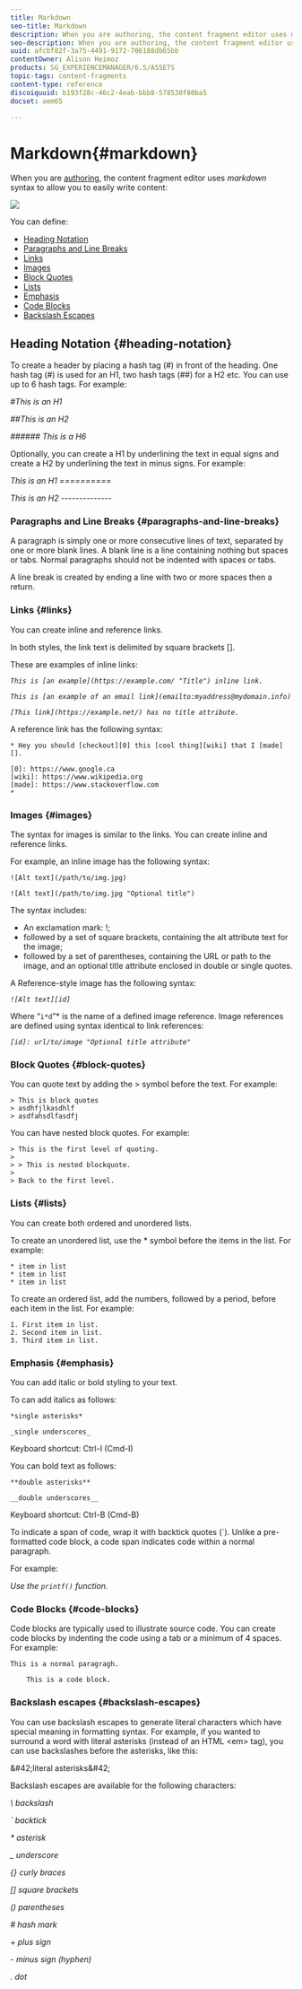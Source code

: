 ```yaml
---
title: Markdown
seo-title: Markdown
description: When you are authoring, the content fragment editor uses markdown syntax to allow you to easily write content.
seo-description: When you are authoring, the content fragment editor uses markdown syntax to allow you to easily write content.
uuid: afcbf82f-3a75-4491-9172-706188db65bb
contentOwner: Alison Heimoz
products: SG_EXPERIENCEMANAGER/6.5/ASSETS
topic-tags: content-fragments
content-type: reference
discoiquuid: b193f28c-46c2-4eab-bbb8-578530f80ba5
docset: aem65

---
```


# Markdown{#markdown}

When you are [authoring](/help/assets/content-fragments-variations.md#authoring-your-content), the content fragment editor uses *markdown* syntax to allow you to easily write content:

![](assets/cfm-6420-08.png)

You can define:

* [Heading Notation](#heading-notation)
* [Paragraphs and Line Breaks](#paragraphs-and-line-breaks)
* [Links](#links)
* [Images](#images)
* [Block Quotes](#block-quotes)
* [Lists](#lists)
* [Emphasis](#emphasis)
* [Code Blocks](#code-blocks)
* [Backslash Escapes](#backslash-escapes)

## Heading Notation {#heading-notation}

To create a header by placing a hash tag (#) in front of the heading. One hash tag (#) is used for an H1, two hash tags (##) for a H2 etc. You can use up to 6 hash tags. For example:

*#This is an H1*

*##This is an H2*

*###### This is a H6*

Optionally, you can create a H1 by underlining the text in equal signs and create a H2 by underlining the text in minus signs. For example:

*This is an H1
==========*

*This is an H2
--------------*

### Paragraphs and Line Breaks {#paragraphs-and-line-breaks}

A paragraph is simply one or more consecutive lines of text, separated by one or more blank lines. A blank line is a line containing nothing but spaces or tabs. Normal paragraphs should not be indented with spaces or tabs.

A line break is created by ending a line with two or more spaces then a return.

### Links {#links}

You can create inline and reference links.

In both styles, the link text is delimited by square brackets [].

These are examples of inline links:

*`This is [an example](https://example.com/ "Title") inline link.`*

*`This is [an example of an email link](emailto:myaddress@mydomain.info)`*

*`[This link](https://example.net/) has no title attribute.`*

A reference link has the following syntax:

```
* Hey you should [checkout][0] this [cool thing][wiki] that I [made][].

[0]: https://www.google.ca
[wiki]: https://www.wikipedia.org
[made]: https://www.stackoverflow.com
*
```

### Images {#images}

The syntax for images is similar to the links. You can create inline and reference links.

For example, an inline image has the following syntax:

```
![Alt text](/path/to/img.jpg)

![Alt text](/path/to/img.jpg "Optional title")
```

The syntax includes:

* An exclamation mark: !;
* followed by a set of square brackets, containing the alt attribute text for the image;
* followed by a set of parentheses, containing the URL or path to the image, and an optional title attribute enclosed in double or single quotes.

A Reference-style image has the following syntax:

*`![Alt text][id]`*

Where “`i*d`”* is the name of a defined image reference. Image references are defined using syntax identical to link references:

*`[id]: url/to/image "Optional title attribute"`*

### Block Quotes {#block-quotes}

You can quote text by adding the &gt; symbol before the text. For example:

```
> This is block quotes
> asdhfjlkasdhlf
> asdfahsdlfasdfj
```

You can have nested block quotes. For example:

```
> This is the first level of quoting.
>
> > This is nested blockquote.
>
> Back to the first level.
```

### Lists {#lists}

You can create both ordered and unordered lists.

To create an unordered list, use the &#42; symbol before the items in the list. For example:

```
* item in list
* item in list
* item in list
```

To create an ordered list, add the numbers, followed by a period, before each item in the list. For example:

```
1. First item in list.
2. Second item in list.
3. Third item in list.
```

### Emphasis {#emphasis}

You can add italic or bold styling to your text.

To can add italics as follows:

`*single asterisks*`

`_single underscores_`

Keyboard shortcut: Ctrl-I (Cmd-I)

You can bold text as follows:

``**double asterisks**``

``__double underscores__``

Keyboard shortcut: Ctrl-B (Cmd-B)

To indicate a span of code, wrap it with backtick quotes (`). Unlike a pre-formatted code block, a code span indicates code within a normal paragraph.

For example:

*Use the `printf()` function.*

### Code Blocks {#code-blocks}

Code blocks are typically used to illustrate source code. You can create code blocks by indenting the code using a tab or a minimum of 4 spaces. For example:

```
This is a normal paragragh.

    This is a code block.
```

### Backslash escapes {#backslash-escapes}

You can use backslash escapes to generate literal characters which have special meaning in formatting syntax. For example, if you wanted to surround a word with literal asterisks (instead of an HTML &lt;em&gt; tag), you can use backslashes before the asterisks, like this:

\&#42;literal asterisks\&#42;

Backslash escapes are available for the following characters:

*\ backslash*

*` backtick*

*&#42; asterisk*

*_ underscore*

*{} curly braces*

*[] square brackets*

*() parentheses*

*# hash mark*

*+ plus sign*

*- minus sign (hyphen)*

*. dot*
